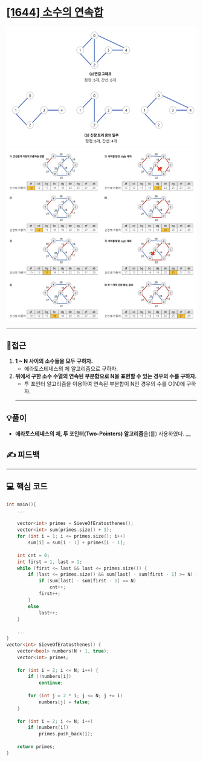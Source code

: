 # [[1644] 소수의 연속합](https://www.acmicpc.net/problem/1644)

![](imgs/1.PNG)
![](imgs/2.PNG)
___
## 🤔접근
1. <b>1 ~ N 사이의 소수들을 모두 구하자.</b>
	- 에라토스테네스의 체 알고리즘으로 구하자.
2. <b>위에서 구한 소수 수열의 연속된 부분합으로 N을 표현할 수 있는 경우의 수를 구하자.</b>
	- 투 포인터 알고리즘을 이용하여 연속된 부분합이 N인 경우의 수를 O(N)에 구하자.
	___
## 💡풀이
- <b>에라토스테네스의 체, 투 포인터(Two-Pointers) 알고리즘</b>을(를) 사용하였다.
__
## ✍ 피드백
___
## 💻 핵심 코드
```c++
int main(){
	...

	vector<int> primes = SieveOfEratosthenes();
	vector<int> sum(primes.size() + 1);
	for (int i = 1; i <= primes.size(); i++)
		sum[i] = sum[i - 1] + primes[i - 1];

	int cnt = 0;
	int first = 1, last = 1;
	while (first <= last && last <= primes.size()) {
		if (last <= primes.size() && sum[last] - sum[first - 1] >= N) {
			if (sum[last] - sum[first - 1] == N)
				cnt++;
			first++;
		}
		else
			last++;
	}

	...
}
vector<int> SieveOfEratosthenes() {
	vector<bool> numbers(N + 1, true);
	vector<int> primes;

	for (int i = 2; i <= N; i++) {
		if (!numbers[i])
			continue;

		for (int j = 2 * i; j <= N; j += i)
			numbers[j] = false;
	}

	for (int i = 2; i <= N; i++)
		if (numbers[i])
			primes.push_back(i);

	return primes;
}
```
